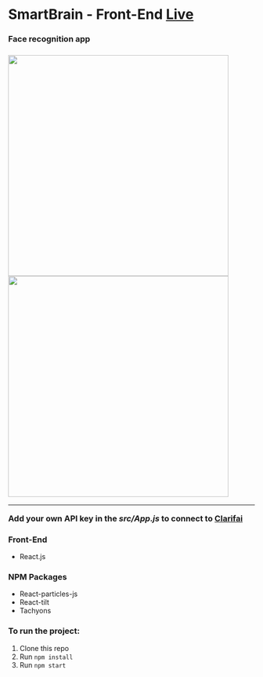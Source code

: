 # SmartBrain - Front-End [Live](https://zhantoroev.github.io/smartbrain/)
<h3>Face recognition app <h3>

<img src="https://github.com/Zhantoroev/smartbrain/blob/master/images/img1.png" width="450" />
<img src="https://github.com/Zhantoroev/smartbrain/blob/master/images/img2.png" width="450" />


------------------------------------------------

Add your own API key in the <strong>*src/App.js*</strong> to connect to [Clarifai](https://www.clarifai.com/)


### Front-End
- React.js

### NPM Packages
- React-particles-js
- React-tilt
- Tachyons

### To run the project:
1. Clone this repo
2. Run `npm install`
3. Run `npm start`
